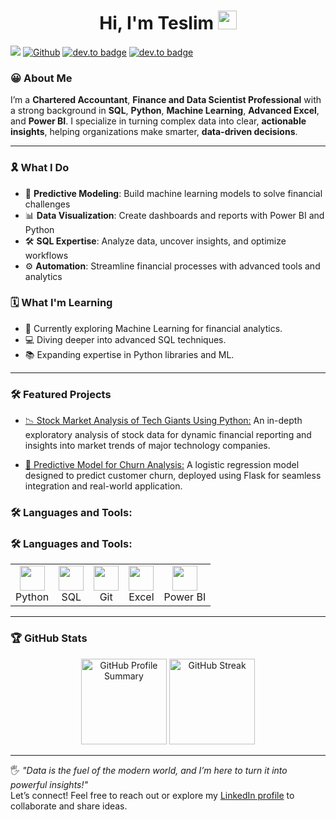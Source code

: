 <h1 align="center">Hi, I'm Teslim <img src="https://media.giphy.com/media/hvRJCLFzcasrR4ia7z/giphy.gif" width="30px"></h1>

![](https://visitor-badge.laobi.icu/badge?page_id=TeslimAdeyanju.TeslimAdeyanju) [![Github](https://img.shields.io/github/followers/TeslimAdeyanju?label=Follow&style=social)](https://github.com/TeslimAdeyanju) [![dev.to badge](https://img.shields.io/badge/-TeslimAdeyanju-%230177B5?style=flat&logo=linkedin)](https://www.linkedin.com/in/adeyanjuteslimuthman/) [![dev.to badge](https://img.shields.io/badge/-TeslimAdeyanju-%230177B5?style=flat&logo=stackoverflow)](https://stackoverflow.com/users/22923896/teslim) 

### 😀 About Me
I’m a **Chartered Accountant**, **Finance and Data Scientist Professional** with a strong background in **SQL**, **Python**, **Machine Learning**, **Advanced Excel**, and **Power BI**. I specialize in turning complex data into clear, **actionable insights**, helping organizations make smarter, **data-driven decisions**.

----
### 🎗️ What I Do
- 🤖 **Predictive Modeling**: Build machine learning models to solve financial challenges  
- 📊 **Data Visualization**: Create dashboards and reports with Power BI and Python  
- 🛠️ **SQL Expertise**: Analyze data, uncover insights, and optimize workflows  
- ⚙️ **Automation**: Streamline financial processes with advanced tools and analytics  

### 🗓️ What I'm Learning
- 🌱 Currently exploring Machine Learning for financial analytics.
- 💻 Diving deeper into advanced SQL techniques.
- 📚 Expanding expertise in Python libraries and ML.

----

### 🛠️ Featured Projects
- [📉 Stock Market Analysis of Tech Giants Using Python:](https://github.com/TeslimAdeyanju/6-Portfolio-Exploring-Financial-Market-Trends-Analysis) An in-depth exploratory analysis of stock data for dynamic financial reporting and insights into market trends of major technology companies.
 
- [🤖 Predictive Model for Churn Analysis:](https://github.com/TeslimAdeyanju/5-Portfolio-Midterm-Sales-Forecasting-with-Logistic-Regression) A logistic regression model designed to predict customer churn, deployed using Flask for seamless integration and real-world application.

### 🛠️ Languages and Tools:
### 🛠️ Languages and Tools:
<div align="center">
  <table>
    <tr>
      <td align="center"><img src="https://cdn.jsdelivr.net/gh/devicons/devicon/icons/python/python-original.svg" width="40px"/><br>Python</td>
      <td align="center"><img src="https://cdn.jsdelivr.net/gh/devicons/devicon/icons/mysql/mysql-original-wordmark.svg" width="40px"/><br>SQL</td>
      <td align="center"><img src="https://cdn.jsdelivr.net/gh/devicons/devicon/icons/git/git-original.svg" width="40px"/><br>Git</td>
      <td align="center"><img src="https://img.icons8.com/color/40/000000/microsoft-excel-2019.png" width="40px"/><br>Excel</td>
      <td align="center"><img src="https://img.icons8.com/color/40/000000/power-bi.png" width="40px"/><br>Power BI</td>
    </tr>
  </table>
</div>

____

### 🏆 GitHub Stats
<p align="center">
  <img height="137.3px" src="https://github-profile-summary-cards.vercel.app/api/cards/profile-details?username=TeslimAdeyanju&theme=default" alt="GitHub Profile Summary"/>
  <img height="137.3px" src="https://github-readme-streak-stats.herokuapp.com/?user=TeslimAdeyanju&theme=default" alt="GitHub Streak"/>
</p>

____

🖐️ *"Data is the fuel of the modern world, and I’m here to turn it into powerful insights!"*  
Let’s connect! Feel free to reach out or explore my [LinkedIn profile](https://www.linkedin.com/in/adeyanjuteslimuthman/) to collaborate and share ideas. 



